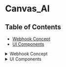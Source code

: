 # Canvas_AI

## Table of Contents
- [Webhook Concept](#webhook-concept)
- [UI Components](#ui-components)

<details>
  <summary>Webhook Concept</summary>

  ### Core Concept: Webhooks

  Webhooks are a mechanism for one system (the source) to notify another system (the receiver) about events in real-time. Instead of the receiver constantly asking the source if anything new has happened, the source sends updates to the receiver as they occur.

  In this project:

  1. **Event Source:** Clerk (handles user authentication).
  2. **Event:** A user is created or updated in Clerk's system.
  3. **Receiver:** Our Next.js application's API route (`/api/clerk-webhook`).
  4. **Payload:** Clerk sends user details (ID, email, name, etc.) in the request body.
  5. **Action:** Our Next.js application receives the data, verifies it (ideally), and updates our Prisma database.

  ### Development Setup: ngrok

  Since the Next.js application runs locally during development (`localhost`), it's not directly accessible from the public internet where Clerk operates. `ngrok` creates a secure tunnel, providing a public URL that forwards traffic to your local server.

</details>

<details>
  <summary>UI Components</summary>

  ### User Sign-Up Flow

  Here's the step-by-step process when a new user signs up:

  1. **Navigate to Sign-Up Page (`app/(auth)/sign-up/[[...sign-up]]/page.tsx`)**
     - The user accesses the `/sign-up` route in the Next.js application.
     - This page renders Clerk's pre-built UI components (`@clerk/elements/sign-up`) to display the sign-up form (configured primarily for Google OAuth).

  2. **User Signs Up via Clerk**
     - The user clicks the "Sign up with Google" button (or follows another configured sign-up method).
     - Clerk securely handles the entire authentication process (e.g., the Google OAuth flow).
     - Upon successful authentication/identity verification, Clerk creates a new user record *within its own system*.

  3. **Clerk Sends Webhook Notification**
     - **Trigger:** The `user.created` event (or `user.updated`) is triggered within Clerk.
     - **Configuration:** Clerk checks its webhook settings for this event type and finds the configured endpoint URL (the `ngrok` public URL pointing to `/api/clerk-webhook`).
     - **Request:** Clerk sends an HTTP POST request to the `ngrok` URL. The request body contains a JSON payload with the newly created (or updated) user's details (`id`, `email_addresses`, `first_name`, etc.).

  4. **ngrok Forwards Request**
     - `ngrok` receives the POST request from Clerk on its public URL.
     - It securely forwards this request through the tunnel to the local Next.js application running on `localhost`, specifically targeting the `/api/clerk-webhook` path.

  5. **Webhook Handler Processes Request (`app/api/clerk-webhook/route.ts`)**
     - The `POST` function defined in this API route handler receives the forwarded request from `ngrok`.
     - **Verification (Important Prerequisite):** *Ideally, the handler should first verify the webhook signature using a secret key provided by Clerk to ensure the request is authentic and hasn't been tampered with*.
     - **Parse Data:** The handler parses the JSON request body (`await req.json()`) to extract the user data payload sent by Clerk.
     - **Extract Details:** Relevant fields like `id` (Clerk's unique user ID), `email_addresses`, `first_name`, and `image_url` are extracted from the payload.
     - **Database Synchronization (Prisma):**
       - The `db.user.upsert` Prisma client method is called.
       - `where: { clerkId: id }`: Prisma checks if a user with this `clerkId` already exists in *your application's database*.
       - `update`: If the user exists, their record (`email`, `name`, `profileImage`) is updated with the data from the webhook payload. This handles profile updates made via Clerk.
       - `create`: If no user with that `clerkId` exists, a new user record is created in your database, mapping the Clerk data to your `User` model fields.
     - **Logging:** The handler includes `console.log` statements to aid debugging by showing incoming request details, processed data, and database operation outcomes.
     - **Respond to Clerk:** The handler sends an HTTP `NextResponse` back to Clerk (relayed via `ngrok`).
       - A `status: 200` (OK) indicates successful processing.
       - A `status: 4xx` (Client Error) or `status: 5xx` (Server Error) signals a problem. Clerk might attempt to resend the webhook later upon receiving an error status.

</details>
